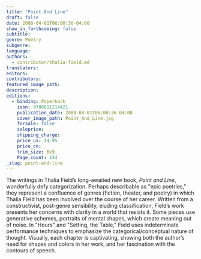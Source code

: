 ```yaml
---
title: "Point And Line"
draft: false
date: 2000-04-01T06:00:36-04:00
show_in_forthcoming: false
subtitle:
genre: Poetry
subgenre:
language:
authors:
  - contributor/thalia-field.md
translators:
editors:
contributors:
featured_image_path:
description:
editions:
  - binding: Paperback
    isbn: 9780811214421
    publication_date: 2000-04-01T06:00:36-04:00
    cover_image_path: Point_And_Line.jpg
    forsale: false
    saleprice:
    shipping_charge:
    price_us: 14.95
    price_cn:
    trim_size: 6x9
    Page_count: 144
_slug: point-and-line
---
```


The writings in Thalia Field’s long-awaited new book, _Point and Line_, wonderfully defy categorization. Perhaps describable as "epic poetries," they represent a confluence of genres (fiction, theater, and poetry) in which Thalia Field has been involved over the course of her career. Written from a constructivist, post-genre sensibility, eluding classification, Field’s work presents her concerns with clarity in a world that resists it. Some pieces use generative schemes, portraits of mental shapes, which create meaning out of noise. In "Hours" and "Setting, the Table," Field uses indeterminate performance techniques to emphasize the categorical/conceptual nature of thought. Visually, each chapter is captivating, showing both the author’s need for shapes and colors in her work, and her fascination with the contours of speech.

